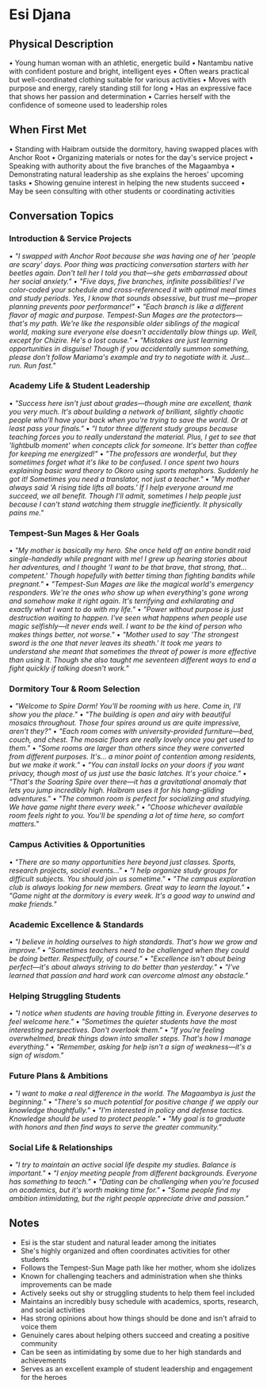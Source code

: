 # Esi Djana

## Physical Description
• Young human woman with an athletic, energetic build
• Nantambu native with confident posture and bright, intelligent eyes
• Often wears practical but well-coordinated clothing suitable for various activities
• Moves with purpose and energy, rarely standing still for long
• Has an expressive face that shows her passion and determination
• Carries herself with the confidence of someone used to leadership roles

## When First Met
• Standing with Haibram outside the dormitory, having swapped places with Anchor Root
• Organizing materials or notes for the day's service project
• Speaking with authority about the five branches of the Magaambya
• Demonstrating natural leadership as she explains the heroes' upcoming tasks
• Showing genuine interest in helping the new students succeed
• May be seen consulting with other students or coordinating activities

## Conversation Topics

### **Introduction & Service Projects**
• *"I swapped with Anchor Root because she was having one of her 'people are scary' days. Poor thing was practicing conversation starters with her beetles again. Don't tell her I told you that—she gets embarrassed about her social anxiety."*
• *"Five days, five branches, infinite possibilities! I've color-coded your schedule and cross-referenced it with optimal meal times and study periods. Yes, I know that sounds obsessive, but trust me—proper planning prevents poor performance!"*
• *"Each branch is like a different flavor of magic and purpose. Tempest-Sun Mages are the protectors—that's my path. We're like the responsible older siblings of the magical world, making sure everyone else doesn't accidentally blow things up. Well, except for Chizire. He's a lost cause."*
• *"Mistakes are just learning opportunities in disguise! Though if you accidentally summon something, please don't follow Mariama's example and try to negotiate with it. Just... run. Run fast."*

### **Academy Life & Student Leadership**
• *"Success here isn't just about grades—though mine are excellent, thank you very much. It's about building a network of brilliant, slightly chaotic people who'll have your back when you're trying to save the world. Or at least pass your finals."*
• *"I tutor three different study groups because teaching forces you to really understand the material. Plus, I get to see that 'lightbulb moment' when concepts click for someone. It's better than coffee for keeping me energized!"*
• *"The professors are wonderful, but they sometimes forget what it's like to be confused. I once spent two hours explaining basic ward theory to Okoro using sports metaphors. Suddenly he got it! Sometimes you need a translator, not just a teacher."*
• *"My mother always said 'A rising tide lifts all boats.' If I help everyone around me succeed, we all benefit. Though I'll admit, sometimes I help people just because I can't stand watching them struggle inefficiently. It physically pains me."*

### **Tempest-Sun Mages & Her Goals**
• *"My mother is basically my hero. She once held off an entire bandit raid single-handedly while pregnant with me! I grew up hearing stories about her adventures, and I thought 'I want to be that brave, that strong, that... competent.' Though hopefully with better timing than fighting bandits while pregnant."*
• *"Tempest-Sun Mages are like the magical world's emergency responders. We're the ones who show up when everything's gone wrong and somehow make it right again. It's terrifying and exhilarating and exactly what I want to do with my life."*
• *"Power without purpose is just destruction waiting to happen. I've seen what happens when people use magic selfishly—it never ends well. I want to be the kind of person who makes things better, not worse."*
• *"Mother used to say 'The strongest sword is the one that never leaves its sheath.' It took me years to understand she meant that sometimes the threat of power is more effective than using it. Though she also taught me seventeen different ways to end a fight quickly if talking doesn't work."*

### **Dormitory Tour & Room Selection**
• *"Welcome to Spire Dorm! You'll be rooming with us here. Come in, I'll show you the place."*
• *"The building is open and airy with beautiful mosaics throughout. Those four spires around us are quite impressive, aren't they?"*
• *"Each room comes with university-provided furniture—bed, couch, and chest. The mosaic floors are really lovely once you get used to them."*
• *"Some rooms are larger than others since they were converted from different purposes. It's... a minor point of contention among residents, but we make it work."*
• *"You can install locks on your doors if you want privacy, though most of us just use the basic latches. It's your choice."*
• *"That's the Soaring Spire over there—it has a gravitational anomaly that lets you jump incredibly high. Haibram uses it for his hang-gliding adventures."*
• *"The common room is perfect for socializing and studying. We have game night there every week."*
• *"Choose whichever available room feels right to you. You'll be spending a lot of time here, so comfort matters."*

### **Campus Activities & Opportunities**
• *"There are so many opportunities here beyond just classes. Sports, research projects, social events..."*
• *"I help organize study groups for difficult subjects. You should join us sometime."*
• *"The campus exploration club is always looking for new members. Great way to learn the layout."*
• *"Game night at the dormitory is every week. It's a good way to unwind and make friends."*

### **Academic Excellence & Standards**
• *"I believe in holding ourselves to high standards. That's how we grow and improve."*
• *"Sometimes teachers need to be challenged when they could be doing better. Respectfully, of course."*
• *"Excellence isn't about being perfect—it's about always striving to do better than yesterday."*
• *"I've learned that passion and hard work can overcome almost any obstacle."*

### **Helping Struggling Students**
• *"I notice when students are having trouble fitting in. Everyone deserves to feel welcome here."*
• *"Sometimes the quieter students have the most interesting perspectives. Don't overlook them."*
• *"If you're feeling overwhelmed, break things down into smaller steps. That's how I manage everything."*
• *"Remember, asking for help isn't a sign of weakness—it's a sign of wisdom."*

### **Future Plans & Ambitions**
• *"I want to make a real difference in the world. The Magaambya is just the beginning."*
• *"There's so much potential for positive change if we apply our knowledge thoughtfully."*
• *"I'm interested in policy and defense tactics. Knowledge should be used to protect people."*
• *"My goal is to graduate with honors and then find ways to serve the greater community."*

### **Social Life & Relationships**
• *"I try to maintain an active social life despite my studies. Balance is important."*
• *"I enjoy meeting people from different backgrounds. Everyone has something to teach."*
• *"Dating can be challenging when you're focused on academics, but it's worth making time for."*
• *"Some people find my ambition intimidating, but the right people appreciate drive and passion."*

## Notes
- Esi is the star student and natural leader among the initiates
- She's highly organized and often coordinates activities for other students
- Follows the Tempest-Sun Mage path like her mother, whom she idolizes
- Known for challenging teachers and administration when she thinks improvements can be made
- Actively seeks out shy or struggling students to help them feel included
- Maintains an incredibly busy schedule with academics, sports, research, and social activities
- Has strong opinions about how things should be done and isn't afraid to voice them
- Genuinely cares about helping others succeed and creating a positive community
- Can be seen as intimidating by some due to her high standards and achievements
- Serves as an excellent example of student leadership and engagement for the heroes
